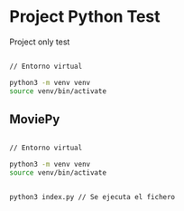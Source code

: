 # Project Python Test

Project only test

```sh

// Entorno virtual

python3 -m venv venv
source venv/bin/activate

```


## MoviePy

```sh

// Entorno virtual

python3 -m venv venv
source venv/bin/activate


python3 index.py // Se ejecuta el fichero

```